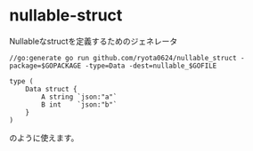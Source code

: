 # nullable-struct

Nullableなstructを定義するためのジェネレータ

```
//go:generate go run github.com/ryota0624/nullable_struct -package=$GOPACKAGE -type=Data -dest=nullable_$GOFILE

type (
	Data struct {
		A string `json:"a"`
		B int    `json:"b"`
	}
)
```

のように使えます。